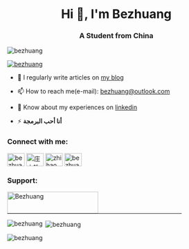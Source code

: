 <h1 align="center">Hi 👋, I'm Bezhuang</h1>
<h3 align="center">A Student from China</h3>

<p align="left"> <img src="https://komarev.com/ghpvc/?username=bezhuang&label=Profile%20views&color=0e75b6&style=plastic" alt="bezhuang" /> </p>

<p align="left"> <a href="https://twitter.com/bezhuang" target="blank"><img src="https://img.shields.io/twitter/follow/bezhuang?logo=twitter&style=for-the-badge" alt="bezhuang" /></a> </p>

- 📝 I regularly write articles on [my blog](https://bezhuang.vercel.app)

- 📫 How to reach me(e-mail): <a href="mailto@bezhuang@outlook.com">bezhuang@outlook.com</a>

- 📄 Know about my experiences on [linkedin](https://www.linkedin.com/in/zhuangzhihao/)

- ⚡ **أنا أحب البرمجة**

<h3 align="left">Connect with me:</h3>
<p align="left">
<a href="https://twitter.com/bezhuang" target="blank"><img align="center" src="https://cdn.jsdelivr.net/npm/simple-icons@3.0.1/icons/twitter.svg" alt="bezhuang" height="30" width="40" /></a>
<a href="https://linkedin.com/in/庄之皓" target="blank"><img align="center" src="https://cdn.jsdelivr.net/npm/simple-icons@3.0.1/icons/linkedin.svg" alt="庄之皓" height="30" width="40" /></a>
<a href="https://fb.com/zhihao.zhuang.75" target="blank"><img align="center" src="https://cdn.jsdelivr.net/npm/simple-icons@3.0.1/icons/facebook.svg" alt="zhihao.zhuang.75" height="30" width="40" /></a>
<a href="https://instagram.com/bezhuang312" target="blank"><img align="center" src="https://cdn.jsdelivr.net/npm/simple-icons@3.0.1/icons/instagram.svg" alt="bezhuang312" height="30" width="40" /></a>
</p>

<h3 align="left">Support:</h3>
<p><a href="https://www.buymeacoffee.com/Bezhuang"> <img align="left" src="https://cdn.buymeacoffee.com/buttons/v2/default-yellow.png" height="50" width="210" alt="Bezhuang" /></a></p><br><br>

<HR style="FILTER: alpha(opacity=100,finishopacity=0,style=3)" width="80%" color=#987cb9 SIZE=3>

<p><img align="left" src="https://github-readme-stats.vercel.app/api/top-langs?username=bezhuang&show_icons=true&theme=highcontrast&locale=en&layout=compact" alt="bezhuang" /></p>

<p>&nbsp;<img align="center" src="https://github-readme-stats.vercel.app/api?username=bezhuang&show_icons=true&theme=highcontrast&locale=en" alt="bezhuang" /></p>

<p><img align="center" src="https://github-readme-streak-stats.herokuapp.com/?user=bezhuang&theme=highcontrast" alt="bezhuang" /></p>
